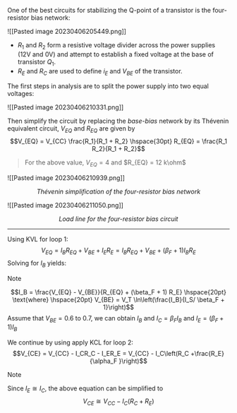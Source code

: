 One of the best circuits for stabilizing the Q-point of a transistor is the four-resistor bias network:

![[Pasted image 20230406205449.png]]

- $R_1 \text{ and } R_2$ form a resistive voltage divider across the power supplies (12V and 0V) and attempt to establish a fixed voltage at the base of transistor $Q_1$.
- $R_E \text{ and } R_C$ are used to define $i_E \text{ and } V_{BE}$ of the transistor.

The first steps in analysis are to split the power supply into two equal voltages:

![[Pasted image 20230406210331.png]]

Then simplify the circuit by replacing the *base-bias* network by its Thévenin equivalent circuit, $V_{EQ} \text{ and } R_{EQ}$ are given by
$$V_{EQ} = V_{CC} \frac{R_1}{R_1 + R_2} \hspace{30pt} R_{EQ} = \frac{R_1 R_2}{R_1 + R_2}$$
> For the above value, $V_{EQ} = 4$ and $R_{EQ} = 12 k\ohm$

![[Pasted image 20230406210939.png]]
<center><em>Thévenin simplification of the four-resistor bias network</em></center>

![[Pasted image 20230406211050.png]]
<center><em>Load line for the four-resistor bias circuit</em></center>

---

Using KVL for loop 1:
$$V_{EQ} = I_BR_{EQ} + V_{BE} + I_ER_E = I_BR_{EQ}  + V_{BE} + (\beta_F + 1) I_BR_E$$
Solving for $I_B$ yields:
>[!note]
>$$I_B = \frac{V_{EQ} - V_{BE}}{R_{EQ} + (\beta_F + 1) R_E} \hspace{20pt} \text{where} \hspace{20pt} V_{BE} = V_T \ln\left(\frac{I_B}{I_S/ \beta_F + 1}\right)$$
Assume that $V_{BE} = 0.6 \text{ to } 0.7$, we can obtain $I_B$ and $I_C = \beta_FI_B$ and $I_E = (\beta_F + 1)I_B$

We continue by using apply KCL for loop 2:
$$V_{CE} = V_{CC} - I_CR_C - I_ER_E = V_{CC} - I_C\left(R_C +\frac{R_E}{\alpha_F }\right)$$
>[!note]
>Since $I_E \cong I_C$, the above equation can be simplified to
$$V_{CE} \cong V_{CC} - I_C(R_C + R_E)$$


